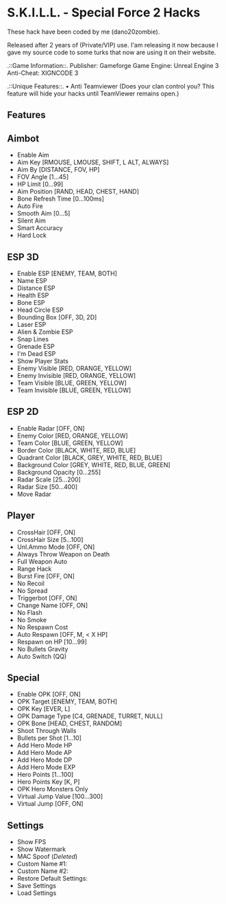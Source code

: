 # S.K.I.L.L. - Special Force 2 Hacks
These hack have been coded by me (dano20zombie). 

Released after 2 years of (Private/VIP) use.
I'am releasing it now because I gave my source code to some turks that now are using it on their website.

.::Game Information::.
Publisher: Gameforge
Game Engine: Unreal Engine 3
Anti-Cheat: XIGNCODE 3

.::Unique Features::.
• Anti Teamviewer
(Does your clan control you? This feature will hide your hacks until TeamViewer remains open.)


Features
--------

Aimbot
------
* Enable Aim
* Aim Key [RMOUSE, LMOUSE, SHIFT, L ALT, ALWAYS]
* Aim By [DISTANCE, FOV, HP]
* FOV Angle [1...45]
* HP Limit [0...99]
* Aim Position [RAND, HEAD, CHEST, HAND]
* Bone Refresh Time [0...100ms]
* Auto Fire
* Smooth Aim [0...5]
* Silent Aim
* Smart Accuracy
* Hard Lock

ESP 3D
------
* Enable ESP [ENEMY, TEAM, BOTH]
* Name ESP
* Distance ESP
* Health ESP
* Bone ESP
* Head Circle ESP
* Bounding Box [OFF, 3D, 2D]
* Laser ESP
* Alien & Zombie ESP
* Snap Lines
* Grenade ESP
* I'm Dead ESP
* Show Player Stats
* Enemy Visible [RED, ORANGE, YELLOW]
* Enemy Invisible [RED, ORANGE, YELLOW]
* Team Visible [BLUE, GREEN, YELLOW]
* Team Invisible [BLUE, GREEN, YELLOW]

ESP 2D
------
* Enable Radar [OFF, ON]
* Enemy Color [RED, ORANGE, YELLOW]
* Team Color [BLUE, GREEN, YELLOW]
* Border Color [BLACK, WHITE, RED, BLUE]
* Quadrant Color [BLACK, GREY, WHITE, RED, BLUE]
* Background Color [GREY, WHITE, RED, BLUE, GREEN]
* Background Opacity [0...255]
* Radar Scale [25...200]
* Radar Size [50...400]
* Move Radar

Player
------
* CrossHair [OFF, ON]
* CrossHair Size [5...100]
* Unl.Ammo Mode [OFF, ON]
* Always Throw Weapon on Death
* Full Weapon Auto
* Range Hack
* Burst Fire [OFF, ON]
* No Recoil
* No Spread
* Triggerbot [OFF, ON]
* Change Name [OFF, ON]
* No Flash
* No Smoke
* No Respawn Cost
* Auto Respawn [OFF, M, < X HP]
* Respawn on HP [10...99]
* No Bullets Gravity
* Auto Switch (QQ)

Special
-------
* Enable OPK [OFF, ON]
* OPK Target [ENEMY, TEAM, BOTH]
* OPK Key [EVER, L]
* OPK Damage Type [C4, GRENADE, TURRET, NULL]
* OPK Bone [HEAD, CHEST, RANDOM]
* Shoot Through Walls
* Bullets per Shot [1...10]
* Add Hero Mode HP
* Add Hero Mode AP
* Add Hero Mode DP
* Add Hero Mode EXP
* Hero Points [1...100]
* Hero Points Key [K, P]
* OPK Hero Monsters Only
* Virtual Jump Value [100...300]
* Virtual Jump [OFF, ON]

Settings
--------
* Show FPS
* Show Watermark
* MAC Spoof (*Deleted*)
* Custom Name #1:
* Custom Name #2:
* Restore Default Settings:
* Save Settings
* Load Settings
